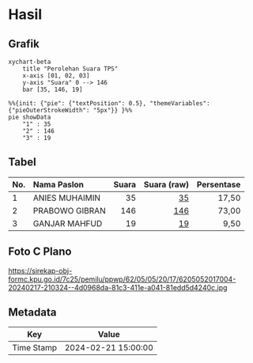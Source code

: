 # Hasil

## Grafik

```mermaid
xychart-beta
    title "Perolehan Suara TPS"
    x-axis [01, 02, 03]
    y-axis "Suara" 0 --> 146
    bar [35, 146, 19]
```

```mermaid
%%{init: {"pie": {"textPosition": 0.5}, "themeVariables": {"pieOuterStrokeWidth": "5px"}} }%%
pie showData
    "1" : 35
    "2" : 146
    "3" : 19
```

## Tabel

| No. | Nama Paslon    | Suara | Suara (raw) | Persentase |
|:--- |:-------------- | -----:| -----------:| ----------:|
| 1   | ANIES MUHAIMIN | 35    | [35][p-1]   | 17,50      |
| 2   | PRABOWO GIBRAN | 146   | [146][p-2]  | 73,00      |
| 3   | GANJAR MAHFUD  | 19    | [19][p-3]   | 9,50       |


[p-1]: https://github.com/gigit-pemilu/pemilu-2024-62-kalimantan-tengah/blob/main/pilpres/hitung-suara/sub/62-kalimantan-tengah/sub/05-barito-utara/sub/05-teweh-tengah/sub/2017-rimba-sari/sub/004-tps/sub/paslon-1.txt
[p-2]: https://github.com/gigit-pemilu/pemilu-2024-62-kalimantan-tengah/blob/main/pilpres/hitung-suara/sub/62-kalimantan-tengah/sub/05-barito-utara/sub/05-teweh-tengah/sub/2017-rimba-sari/sub/004-tps/sub/paslon-2.txt
[p-3]: https://github.com/gigit-pemilu/pemilu-2024-62-kalimantan-tengah/blob/main/pilpres/hitung-suara/sub/62-kalimantan-tengah/sub/05-barito-utara/sub/05-teweh-tengah/sub/2017-rimba-sari/sub/004-tps/sub/paslon-3.txt

## Foto C Plano

https://sirekap-obj-formc.kpu.go.id/7c25/pemilu/ppwp/62/05/05/20/17/6205052017004-20240217-210324--4d0968da-81c3-411e-a041-81edd5d4240c.jpg


## Metadata

| Key        | Value               |
| ---------- | ------------------- |
| Time Stamp | 2024-02-21 15:00:00 |



